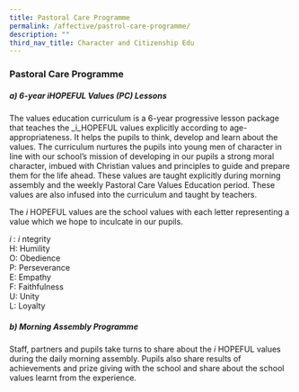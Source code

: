 ```yaml
---
title: Pastoral Care Programme
permalink: /affective/pastrol-care-programme/
description: ""
third_nav_title: Character and Citizenship Edu
---
```

### **Pastoral Care Programme**

##### **a) 6-year iHOPEFUL Values (PC) Lessons**
The values education curriculum is a 6-year progressive lesson package that teaches the _i_HOPEFUL values explicitly according to age-appropriateness. It helps the pupils to think, develop and learn about the values. The curriculum nurtures the pupils into young men of character in line with our school’s mission of developing in our pupils a strong moral character, imbued with Christian values and principles to guide and prepare them for the life ahead. These values are taught explicitly during morning assembly and the weekly Pastoral Care Values Education period. These values are also infused into the curriculum and taught by teachers.

The _i_ HOPEFUL values are the school values with each letter representing a value which we hope to inculcate in our pupils.

_i_ : _i_ ntegrity  
H: Humility  
O: Obedience  
P: Perseverance  
E: Empathy  
F: Faithfulness  
U: Unity  
L: Loyalty

##### **b) Morning Assembly Programme**
Staff, partners and pupils take turns to share about the _i_ HOPEFUL values during the daily morning assembly. Pupils also share results of achievements and prize giving with the school and share about the school values learnt from the experience.
